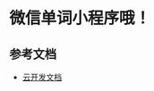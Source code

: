 # 微信单词小程序哦！

## 参考文档

- [云开发文档](https://developers.weixin.qq.com/miniprogram/dev/wxcloud/basis/getting-started.html)

